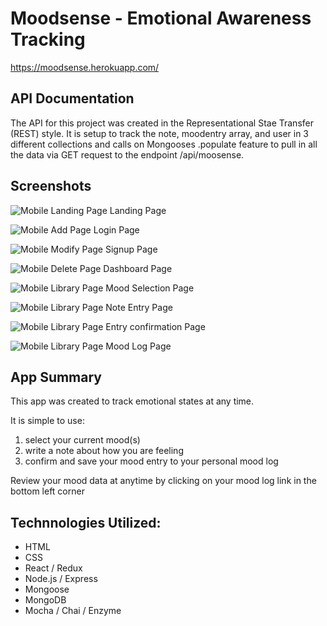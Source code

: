# Moodsense - Emotional Awareness Tracking

https://moodsense.herokuapp.com/

## API Documentation

The API for this project was created in the Representational Stae Transfer (REST) style. It is setup to track the note, moodentry array, and user in 3 different collections and calls on Mongooses .populate feature to pull in all the data via GET request to the endpoint /api/moosense.

## Screenshots

![Mobile Landing Page](https://image.ibb.co/gZ4Pve/landing.png "mobile_Landing")
Landing Page

![Mobile Add Page](https://image.ibb.co/d9A01K/login.png "login_Page")
Login Page

![Mobile Modify Page](https://image.ibb.co/hQtbae/signup.png "signup_Page")
Signup Page

![Mobile Delete Page](https://image.ibb.co/mtW7gK/dashboard.png "dashboard_Page")
Dashboard Page

![Mobile Library Page](https://image.ibb.co/dXrZTz/mood_select.png "mood_Select_Page")
Mood Selection Page

![Mobile Library Page](https://image.ibb.co/dZongK/note_entry.png "note_Entry_Page")
Note Entry Page

![Mobile Library Page](https://image.ibb.co/bHvpve/entry_confirm.png "entry_Confirm_Page")
Entry confirmation Page

![Mobile Library Page](https://image.ibb.co/gMh8oz/mood_log.png"mood_Log_Page")
Mood Log Page

## App Summary

This app was created to track emotional states at any time.

It is simple to use:
1) select your current mood(s)
2) write a note about how you are feeling
3) confirm and save your mood entry to your personal mood log

Review your mood data at anytime by clicking on your mood log link in the bottom left corner

## Technnologies Utilized:

* HTML
* CSS
* React / Redux
* Node.js / Express
* Mongoose
* MongoDB
* Mocha / Chai / Enzyme
